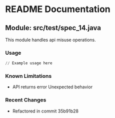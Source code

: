 # README Documentation

## Module: src/test/spec_14.java

This module handles api misuse operations.

### Usage

```python
// Example usage here
```

### Known Limitations

- API returns error Unexpected behavior

### Recent Changes

- Refactored in commit 35b91b28
